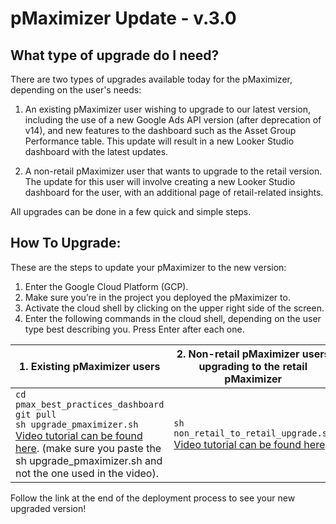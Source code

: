 # pMaximizer Update - v.3.0

## What type of upgrade do I need?

There are two types of upgrades available today for the pMaximizer, depending on the user's needs:

1. An existing pMaximizer user wishing to upgrade to our latest version, including the use of a new Google Ads API version (after deprecation of v14), and new features to the dashboard such as the Asset Group Performance table. This update will result in a new Looker Studio dashboard with the latest updates.

2. A non-retail pMaximizer user that wants to upgrade to the retail version. The update for this user will involve creating a new Looker Studio dashboard for the user, with an additional page of retail-related insights.

All upgrades can be done in a few quick and simple steps.

## How To Upgrade:

These are the steps to update your pMaximizer to the new version:

1. Enter the Google Cloud Platform (GCP).
2. Make sure you’re in the project you deployed the pMaximizer to.
3. Activate the cloud shell by clicking on the upper right side of the screen.
4. Enter the following commands in the cloud shell, depending on the user type best describing you. Press Enter after each one.

| 1. **Existing pMaximizer users** | 2. **Non-retail pMaximizer users upgrading to the retail pMaximizer** |
| -------------------------------- | ------------------------------------------------------------------- |
| `cd pmax_best_practices_dashboard`<br>`git pull`<br>`sh upgrade_pmaximizer.sh`<br>[Video tutorial can be found here](https://youtu.be/mL773VRdWBI). (make sure you paste the sh upgrade_pmaximizer.sh and not the one used in the video). | `sh non_retail_to_retail_upgrade.sh`<br>[Video tutorial can be found here](https://youtu.be/SHlK0lXsAw8). |

Follow the link at the end of the deployment process to see your new upgraded version!
